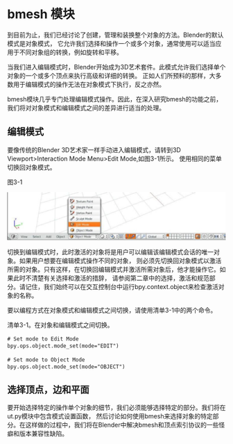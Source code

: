 # bmesh 模块

到目前为止，我们已经讨论了创建，管理和装换整个对象的方法。Blender的默认模式是对象模式，
它允许我们选择和操作一个或多个对象，通常使用可以适当应用于不同对象组的转换，例如旋转和平移。

当我们进入编辑模式时，Blender开始成为3D艺术套件。此模式允许我们选择单个对象的一个或多个顶点来执行高级和详细的转换。
正如人们所预料的那样，大多数用于编辑模式的操作无法在对象模式下执行，反之亦然。

bmesh模块几乎专门处理编辑模式操作。因此，在深入研究bmesh的功能之前，我们将对对象模式和编辑模式之间的差异进行适当的处理。

## 编辑模式

要像传统的Blender 3D艺术家一样手动进入编辑模式，请转到3D Viewport>Interaction Mode Menu>Edit Mode,如图3-1所示。
使用相同的菜单切换回对象模式。

图3-1

![](https://github.com/BlenderCN/blenderTutorial/blob/master/mDrivEngine/3-1.png?raw=true)

切换到编辑模式时，此时激活的对象将是用户可以编辑该编辑模式会话的唯一对象。如果用户想要在编辑模式操作不同的对象，
则必须先切换回对象模式以激活所需的对象。只有这样，在切换回编辑模式并激活所需对象后，他才能操作它。如果此时不清楚有关选择和激活的措辞，
请参阅第二章中的选择，激活和规范部分。请记住，我们始终可以在交互控制台中运行bpy.context.object来检查激活对象的名称。

要以编程方式在对象模式和编辑模式之间切换，请使用清单3-1中的两个命令。

清单3-1。在对象和编辑模式之间切换。

    # Set mode to Edit Mode
    bpy.ops.object.mode_set(mode="EDIT")
    
    # Set mode to Object Mode
    bpy.ops.object.mode_set(mode="OBJECT")
    
## 选择顶点，边和平面

要开始选择特定的操作单个对象的细节，我们必须能够选择特定的部分。我们将在ut.py模块中包含模式设置函数，
然后讨论如何使用bmesh来选择对象的特定部分。在这样做的过程中，我们将在Blender中解决bmesh和顶点索引协议的一些怪癖和版本兼容性缺陷。

    

  
